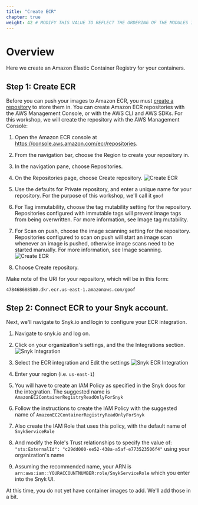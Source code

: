 ```yaml
---
title: "Create ECR"
chapter: true
weight: 42 # MODIFY THIS VALUE TO REFLECT THE ORDERING OF THE MODULES IF APPLICABLE
---
```


# Overview
Here we create an Amazon Elastic Container Registry for your containers.

## Step 1: Create ECR

Before you can push your images to Amazon ECR, you must [create a repository](https://docs.aws.amazon.com/AmazonECR/latest/userguide/repository-create.html) to store them in. You can create Amazon ECR repositories with the AWS Management Console, or with the AWS CLI and AWS SDKs.
For this workshop, we will create the repository with the AWS Management Console:

1. Open the Amazon ECR console at https://console.aws.amazon.com/ecr/repositories.
1. From the navigation bar, choose the Region to create your repository in.
1. In the navigation pane, choose Repositories.
1. On the Repositories page, choose Create repository.
![Create ECR](/images/aws-ecr-create-repository.png)

1. Use the defaults for Private repository, and enter a unique name for your repository.  For the purpose of this workshop, we'll call it `goof`
1. For Tag immutability, choose the tag mutability setting for the repository. Repositories configured with immutable tags will prevent image tags from being overwritten. For more information, see Image tag mutability.
1. For Scan on push, choose the image scanning setting for the repository. Repositories configured to scan on push will start an image scan whenever an image is pushed, otherwise image scans need to be started manually. For more information, see Image scanning.
![Create ECR](/images/aws-ecr-create-repository-details.png)

1. Choose Create repository.

Make note of the URI for your repository, which will be in this form:

`478468688580.dkr.ecr.us-east-1.amazonaws.com/goof`

## Step 2: Connect ECR to your Snyk account.

Next, we'll navigate to Snyk.io and login to configure your ECR integration.

1. Navigate to snyk.io and log on.
1. Click on your organization's settings, and the the Integrations section.
![Snyk Integration](/images/snyk-org-integrations.png)

1. Select the ECR integration and Edit the settings
![Snyk ECR Integration](/images/snyk-ecr-integration.png)

1. Enter your region (i.e. `us-east-1`)

1. You will have to create an IAM Policy as specified in the Snyk docs for the integration.  The suggested name is `AmazonEC2ContainerRegistryReadOnlyForSnyk`

1. Follow the instructions to create the IAM Policy with the suggested name of `AmazonEC2ContainerRegistryReadOnlyForSnyk`
1. Also create the IAM Role that uses this policy, with the default name of `SnykServiceRole`
1. And modify the Role's Trust relationships to specify the value of:
`"sts:ExternalId": "c29dd000-ee52-438a-a5af-e773523506f4"` using your organization's name

1. Assuming the recommended name, your ARN is `arn:aws:iam::YOURACCOUNTNUMBER:role/SnykServiceRole` which you enter into the Snyk UI.

At this time, you do not yet have container images to add.  We'll add those in a bit.